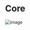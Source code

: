 # Core

![image](https://github.com/OCR-App/Core/assets/112611803/a13c3dc2-03ba-447a-af5a-1898e8f44b4b)
